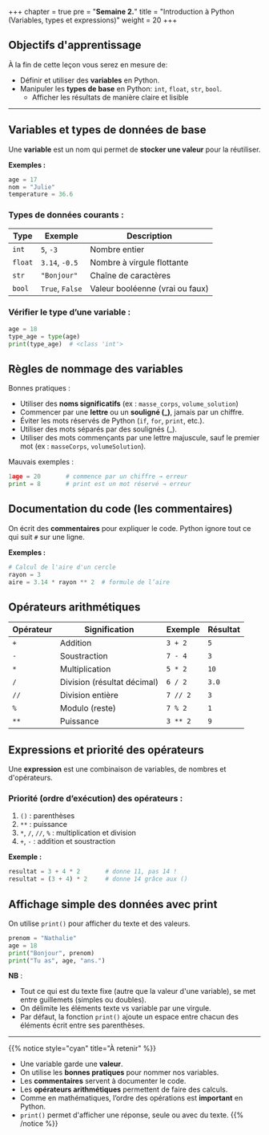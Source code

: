 +++
chapter = true
pre = "<b>Semaine 2.</b>"
title = "Introduction à Python (Variables, types et expressions)"
weight = 20
+++


## Objectifs d'apprentissage

À la fin de cette leçon vous serez en mesure de:

* Définir et utiliser des **variables** en Python.
* Manipuler les **types de base** en Python: `int`, `float`, `str`, `bool`.
	* Afficher les résultats de manière claire et lisible
---

## Variables et types de données de base

Une **variable** est un nom qui permet de **stocker une valeur** pour la réutiliser.

**Exemples :**

```python
age = 17
nom = "Julie"
temperature = 36.6
```

### Types de données courants :

| Type    | Exemple         | Description                     |
| ------- | --------------- | ------------------------------- |
| `int`   | `5`, `-3`       | Nombre entier                   |
| `float` | `3.14`, `-0.5`  | Nombre à virgule flottante      |
| `str`   | `"Bonjour"`     | Chaîne de caractères            |
| `bool`  | `True`, `False` | Valeur booléenne (vrai ou faux) |

### Vérifier le type d’une variable :

```python
age = 18
type_age = type(age)
print(type_age)  # <class 'int'>
```

## Règles de nommage des variables

Bonnes pratiques :

* Utiliser des **noms significatifs** (ex : `masse_corps`, `volume_solution`)
* Commencer par une **lettre** ou un **souligné (\_)**, jamais par un chiffre.
* Éviter les mots réservés de Python (`if`, `for`, `print`, etc.).
* Utiliser des mots séparés par des soulignés (\_).
* Utiliser des mots commençants par une lettre majuscule, sauf le premier mot (ex : `masseCorps`, `volumeSolution`).

Mauvais exemples :

```python
1age = 20       # commence par un chiffre → erreur
print = 8       # print est un mot réservé → erreur
```

## Documentation du code (les commentaires)

On écrit des **commentaires** pour expliquer le code. Python ignore tout ce qui suit `#` sur une ligne.

**Exemples :**

```python
# Calcul de l'aire d'un cercle
rayon = 3
aire = 3.14 * rayon ** 2  # formule de l’aire
```

## Opérateurs arithmétiques

| Opérateur | Signification               | Exemple  | Résultat |
| --------- | --------------------------- | -------- | -------- |
| `+`       | Addition                    | `3 + 2`  | `5`      |
| `-`       | Soustraction                | `7 - 4`  | `3`      |
| `*`       | Multiplication              | `5 * 2`  | `10`     |
| `/`       | Division (résultat décimal) | `6 / 2`  | `3.0`    |
| `//`      | Division entière            | `7 // 2` | `3`      |
| `%`       | Modulo (reste)              | `7 % 2`  | `1`      |
| `**`      | Puissance                   | `3 ** 2` | `9`      |


## Expressions et priorité des opérateurs

Une **expression** est une combinaison de variables, de nombres et d'opérateurs.

### Priorité (ordre d’exécution) des opérateurs :

1. `()` : parenthèses
2. `**` : puissance
3. `*`, `/`, `//`, `%` : multiplication et division
4. `+`, `-` : addition et soustraction

**Exemple :**

```python
resultat = 3 + 4 * 2       # donne 11, pas 14 !
resultat = (3 + 4) * 2     # donne 14 grâce aux ()
```

## Affichage simple des données avec print

On utilise `print()` pour afficher du texte et des valeurs.

```python
prenom = "Nathalie"
age = 18
print("Bonjour", prenom)
print("Tu as", age, "ans.")
```

**NB** : 
* Tout ce qui est du texte fixe (autre que la valeur d'une variable), se met entre guillemets (simples ou doubles).
* On délimite les éléments texte vs variable par une virgule.
* Par défaut, la fonction `print()` ajoute un espace entre chacun des éléments écrit entre ses parenthèses.

---


{{% notice style="cyan" title="À retenir" %}}
* Une variable garde une **valeur**.
* On utilise les **bonnes pratiques** pour nommer nos variables.
* Les **commentaires** servent à documenter le code.
* Les **opérateurs arithmétiques** permettent de faire des calculs.
* Comme en mathématiques, l’ordre des opérations est **important** en Python.
* `print()` permet d'afficher une réponse, seule ou avec du texte.
{{% /notice %}}





